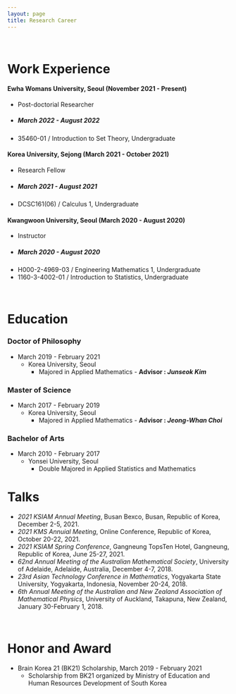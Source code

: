 ```yaml
---
layout: page
title: Research Career
---
```


<br/>


# Work Experience

#### Ewha Womans University, Seoul (November 2021 - Present)
* Post-doctorial Researcher
 * ##### March 2022 - August 2022
  * 35460-01 / Introduction to Set Theory, Undergraduate


#### Korea University, Sejong (March 2021 - October 2021)
* Research Fellow
 * ##### March 2021 - August 2021
  * DCSC161(06) / Calculus 1, Undergraduate


#### Kwangwoon University, Seoul (March 2020 - August 2020)
* Instructor
 * ##### March 2020 - August 2020
  * H000-2-4969-03 / Engineering Mathematics 1, Undergraduate
  * 1160-3-4002-01 / Introduction to Statistics, Undergraduate


<br/>

# Education

### Doctor of Philosophy

* March 2019 - February 2021
  * Korea University, Seoul
    * Majored in Applied Mathematics - **Advisor : _Junseok Kim_**

### Master of Science

* March 2017 - February 2019
  * Korea University, Seoul
    * Majored in Applied Mathematics - **Advisor : _Jeong-Whan Choi_**

### Bachelor of Arts

* March 2010 - February 2017
  * Yonsei University, Seoul
    * Double Majored in Applied Statistics and Mathematics

# Talks

* _2021 KSIAM Annual Meeting_, Busan Bexco, Busan, Republic of Korea, December 2-5, 2021.
* _2021 KMS Annuial Meeting_, Online Conference, Republic of Korea, October 20-22, 2021.
* _2021 KSIAM Spring Conference_, Gangneung TopsTen Hotel, Gangneung, Republic of Korea, June 25-27, 2021.
* _62nd Annual Meeting of the Australian Mathematical Society_, University of Adelaide, Adelaide, Australia, December 4-7, 2018.
* _23rd Asian Technology Conference in Mathematics_, Yogyakarta State University, Yogyakarta, Indonesia, November 20-24, 2018.
* _6th Annual Meeting of the Australian and New Zealand Association of Mathematical Physics_, University of Auckland, Takapuna, New Zealand, January 30-February 1, 2018.


<br/>

# Honor and Award

* Brain Korea 21 (BK21) Scholarship, March 2019 - February 2021
  * Scholarship from BK21 organized by Ministry of Education and Human Resources Development of South Korea
